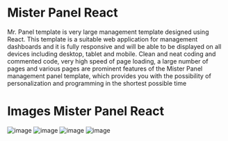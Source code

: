 # Mister Panel React

Mr. Panel template is very large management template designed using React.
This template is a suitable web application for management dashboards and it is fully responsive and will be able to be displayed on all devices including desktop, tablet and mobile.
Clean and neat coding and commented code, very high speed of page loading, a large number of pages and various pages are prominent features of the Mister Panel management panel template, which provides you with the possibility of personalization and programming in the shortest possible time

# Images Mister Panel React

![image](https://github.com/amirkoshkian/mister-panel-react/assets/74311184/4e416d04-5d57-4c43-8a23-fdaae89e2d9f)
![image](https://github.com/amirkoshkian/mister-panel-react/assets/74311184/2840bd7e-0eb2-41b4-92ff-be68cc9a80be)
![image](https://github.com/amirkoshkian/mister-panel-react/assets/74311184/a9662c47-da22-417d-8d12-98068cc8f1fc)
![image](https://github.com/amirkoshkian/mister-panel-react/assets/74311184/a1de98dc-13e4-4547-ae6f-42d1e37b324f)
